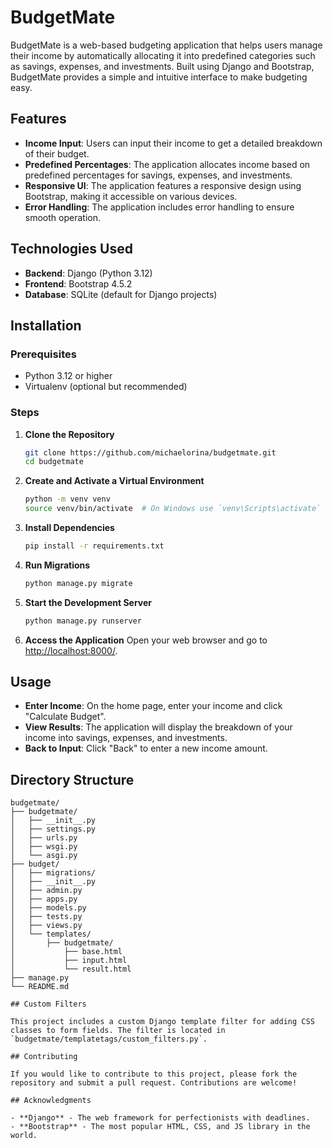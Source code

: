 # BudgetMate

BudgetMate is a web-based budgeting application that helps users manage their income by automatically allocating it into predefined categories such as savings, expenses, and investments. Built using Django and Bootstrap, BudgetMate provides a simple and intuitive interface to make budgeting easy.

## Features

- **Income Input**: Users can input their income to get a detailed breakdown of their budget.
- **Predefined Percentages**: The application allocates income based on predefined percentages for savings, expenses, and investments.
- **Responsive UI**: The application features a responsive design using Bootstrap, making it accessible on various devices.
- **Error Handling**: The application includes error handling to ensure smooth operation.

## Technologies Used

- **Backend**: Django (Python 3.12)
- **Frontend**: Bootstrap 4.5.2
- **Database**: SQLite (default for Django projects)

## Installation

### Prerequisites

- Python 3.12 or higher
- Virtualenv (optional but recommended)

### Steps

1. **Clone the Repository**

   ```bash
   git clone https://github.com/michaelorina/budgetmate.git
   cd budgetmate
2. **Create and Activate a Virtual Environment**
   ```bash
   python -m venv venv
   source venv/bin/activate  # On Windows use `venv\Scripts\activate`
3. **Install Dependencies**
   ```bash
   pip install -r requirements.txt
4. **Run Migrations**
   ```bash
   python manage.py migrate
5. **Start the Development Server**
   ```bash
   python manage.py runserver
6. **Access the Application**
    Open your web browser and go to [http://localhost:8000/](http://localhost:8000/).

## Usage

- **Enter Income**: On the home page, enter your income and click "Calculate Budget".
- **View Results**: The application will display the breakdown of your income into savings, expenses, and investments.
- **Back to Input**: Click "Back" to enter a new income amount.

## Directory Structure

```plaintext
budgetmate/
├── budgetmate/
│   ├── __init__.py
│   ├── settings.py
│   ├── urls.py
│   ├── wsgi.py
│   └── asgi.py
├── budget/
│   ├── migrations/
│   ├── __init__.py
│   ├── admin.py
│   ├── apps.py
│   ├── models.py
│   ├── tests.py
│   ├── views.py
│   └── templates/
│       ├── budgetmate/
│           ├── base.html
│           ├── input.html
│           └── result.html
├── manage.py
└── README.md

## Custom Filters

This project includes a custom Django template filter for adding CSS classes to form fields. The filter is located in `budgetmate/templatetags/custom_filters.py`.

## Contributing

If you would like to contribute to this project, please fork the repository and submit a pull request. Contributions are welcome!

## Acknowledgments

- **Django** - The web framework for perfectionists with deadlines.
- **Bootstrap** - The most popular HTML, CSS, and JS library in the world.
